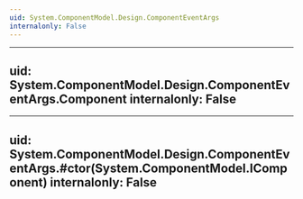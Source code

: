 ```yaml
---
uid: System.ComponentModel.Design.ComponentEventArgs
internalonly: False
---
```


---
uid: System.ComponentModel.Design.ComponentEventArgs.Component
internalonly: False
---

---
uid: System.ComponentModel.Design.ComponentEventArgs.#ctor(System.ComponentModel.IComponent)
internalonly: False
---
